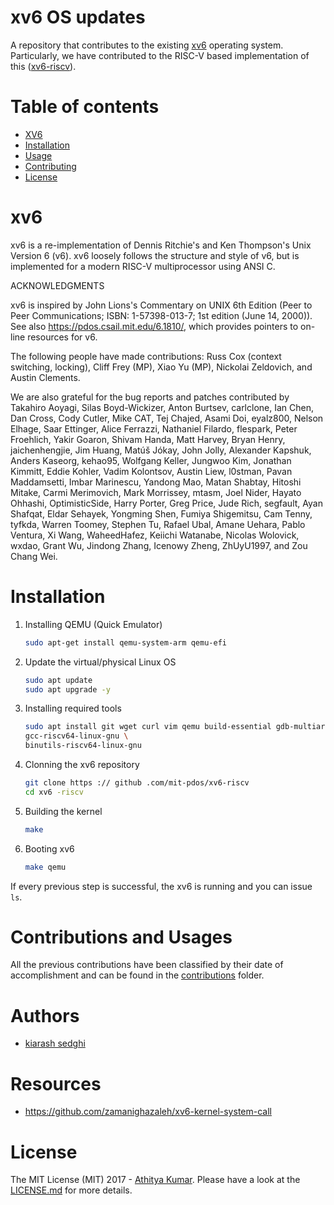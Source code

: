 # xv6 OS updates

A repository that contributes to the existing [xv6](https://pdos.csail.mit.edu/6.828/2012/xv6.html) operating system. Particularly, we have contributed to the RISC-V based implementation of this ([xv6-riscv](https://github.com/mit-pdos/xv6-riscv)). 


# Table of contents

- [XV6](#xv6)
- [Installation](#installation)
- [Usage](#usage)
- [Contributing](#contributing)
- [License](#license)

# xv6

xv6 is a re-implementation of Dennis Ritchie's and Ken Thompson's Unix
Version 6 (v6).  xv6 loosely follows the structure and style of v6,
but is implemented for a modern RISC-V multiprocessor using ANSI C.

ACKNOWLEDGMENTS

xv6 is inspired by John Lions's Commentary on UNIX 6th Edition (Peer
to Peer Communications; ISBN: 1-57398-013-7; 1st edition (June 14,
2000)).  See also https://pdos.csail.mit.edu/6.1810/, which provides
pointers to on-line resources for v6.

The following people have made contributions: Russ Cox (context switching,
locking), Cliff Frey (MP), Xiao Yu (MP), Nickolai Zeldovich, and Austin
Clements.

We are also grateful for the bug reports and patches contributed by
Takahiro Aoyagi, Silas Boyd-Wickizer, Anton Burtsev, carlclone, Ian
Chen, Dan Cross, Cody Cutler, Mike CAT, Tej Chajed, Asami Doi,
eyalz800, Nelson Elhage, Saar Ettinger, Alice Ferrazzi, Nathaniel
Filardo, flespark, Peter Froehlich, Yakir Goaron, Shivam Handa, Matt
Harvey, Bryan Henry, jaichenhengjie, Jim Huang, Matúš Jókay, John
Jolly, Alexander Kapshuk, Anders Kaseorg, kehao95, Wolfgang Keller,
Jungwoo Kim, Jonathan Kimmitt, Eddie Kohler, Vadim Kolontsov, Austin
Liew, l0stman, Pavan Maddamsetti, Imbar Marinescu, Yandong Mao, Matan
Shabtay, Hitoshi Mitake, Carmi Merimovich, Mark Morrissey, mtasm, Joel
Nider, Hayato Ohhashi, OptimisticSide, Harry Porter, Greg Price, Jude
Rich, segfault, Ayan Shafqat, Eldar Sehayek, Yongming Shen, Fumiya
Shigemitsu, Cam Tenny, tyfkda, Warren Toomey, Stephen Tu, Rafael Ubal,
Amane Uehara, Pablo Ventura, Xi Wang, WaheedHafez, Keiichi Watanabe,
Nicolas Wolovick, wxdao, Grant Wu, Jindong Zhang, Icenowy Zheng,
ZhUyU1997, and Zou Chang Wei.



# Installation

1. Installing QEMU (Quick Emulator)
   ```sh
   sudo apt-get install qemu-system-arm qemu-efi
   ```

2. Update the virtual/physical Linux OS
   ```sh
   sudo apt update
   sudo apt upgrade -y
   ```
3. Installing required tools
   ```sh
   sudo apt install git wget curl vim qemu build-essential gdb-multiarch qemu-system-misc \
   gcc-riscv64-linux-gnu \ 
   binutils-riscv64-linux-gnu
   ```

4. Clonning the xv6 repository
   ```sh
   git clone https :// github .com/mit-pdos/xv6-riscv
   cd xv6 -riscv
   ```
5. Building the kernel
   ```sh
   make
   ```

6. Booting xv6
   ```sh
   make qemu
   ```
If every previous step is successful, the xv6 is running and you can issue `ls`.


# Contributions and Usages
All the previous contributions have been classified by their date of accomplishment and can be found in the [contributions](https://github.com/gkiarashv/xv6/tree/main/contributions/Sep%2012%202023) folder.


# Authors
- [kiarash sedghi](https://gkiarashv.github.io)

# Resources
- https://github.com/zamanighazaleh/xv6-kernel-system-call


# License
The MIT License (MIT) 2017 - [Athitya Kumar](https://github.com/athityakumar/). Please have a look at the [LICENSE.md](LICENSE.md) for more details.



